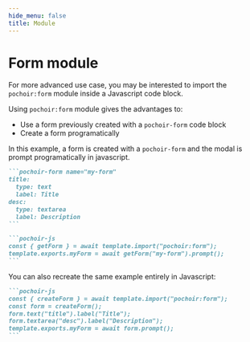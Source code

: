```yaml
---
hide_menu: false
title: Module
---
```

# Form module

For more advanced use case, you may be interested to import the `pochoir:form` module inside a Javascript code block.

Using `pochoir:form` module gives the advantages to:
- Use a form previously created with a `pochoir-form` code block
- Create a form programatically

In this example, a form is created with a `pochoir-form` and the modal is prompt programatically in javascript.

````md
```pochoir-form name="my-form"
title:
  type: text
  label: Title
desc:
  type: textarea
  label: Description
```

```pochoir-js
const { getForm } = await template.import("pochoir:form");
template.exports.myForm = await getForm("my-form").prompt();
```
````

You can also recreate the same example entirely in Javascript:
````md
```pochoir-js
const { createForm } = await template.import("pochoir:form");
const form = createForm();
form.text("title").label("Title");
form.textarea("desc").label("Description");
template.exports.myForm = await form.prompt();
```
````


